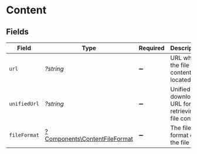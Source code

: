# Content


## Fields

| Field                                                                          | Type                                                                           | Required                                                                       | Description                                                                    | Example                                                                        |
| ------------------------------------------------------------------------------ | ------------------------------------------------------------------------------ | ------------------------------------------------------------------------------ | ------------------------------------------------------------------------------ | ------------------------------------------------------------------------------ |
| `url`                                                                          | *?string*                                                                      | :heavy_minus_sign:                                                             | URL where the file content is located                                          | https://example.com/file.pdf                                                   |
| `unifiedUrl`                                                                   | *?string*                                                                      | :heavy_minus_sign:                                                             | Unified download URL for retrieving file content.                              | https://api.stackone.com/unified/hris/employees/12345/documents/67890/download |
| `fileFormat`                                                                   | [?Components\ContentFileFormat](../../Models/Components/ContentFileFormat.md)  | :heavy_minus_sign:                                                             | The file format of the file                                                    |                                                                                |